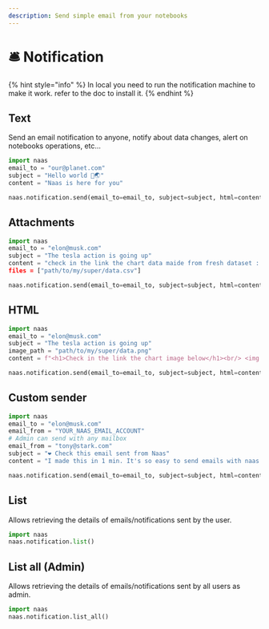 ```yaml
---
description: Send simple email from your notebooks
---
```


# 🛎️ Notification

{% hint style="info" %}
In local you need to run the notification machine to make it work. refer to the doc to install it.
{% endhint %}

## Text

Send an email notification to anyone, notify about data changes, alert on notebooks operations, etc... 

```python
import naas
email_to = "our@planet.com"
subject = "Hello world 👋🌏"
content = "Naas is here for you"

naas.notification.send(email_to=email_to, subject=subject, html=content)
```

## **Attachments**

```python
import naas
email_to = "elon@musk.com"
subject = "The tesla action is going up"
content = "check in the link the chart data maide from fresh dataset : [LINK]"'
files = ["path/to/my/super/data.csv"]

naas.notification.send(email_to=email_to, subject=subject, html=content, files=files)
```

## HTML  

```python
import naas
email_to = "elon@musk.com"
subject = "The tesla action is going up"
image_path = "path/to/my/super/data.png"
content = f"<h1>Check in the link the chart image below</h1><br/> <img src="{image_path}"/>"

naas.notification.send(email_to=email_to, subject=subject, html=content)
```

## Custom sender 

```python
import naas
email_to = "elon@musk.com"
email_from = "YOUR_NAAS_EMAIL_ACCOUNT"
# Admin can send with any mailbox
email_from = "tony@stark.com"
subject = "❤️ Check this email sent from Naas"
content = "I made this in 1 min. It's so easy to send emails with naas.ai"

naas.notification.send(email_to=email_to, subject=subject, html=content, email_from=email_from)
```

## List

Allows retrieving the details of emails/notifications sent by the user.

```python
import naas
naas.notification.list()
```

## List all \(Admin\)

Allows retrieving the details of emails/notifications sent by all users as admin.

```python
import naas
naas.notification.list_all()
```

